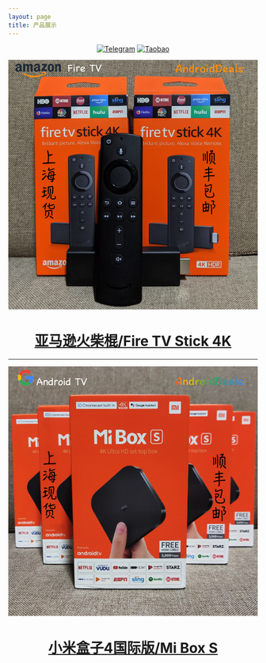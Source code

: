 ```yaml
---
layout: page
title: 产品展示
---
```


<div align="center">
   <a href="https://t.me/joinchat/HAPwwxAESAEfq3HGzYo73A/"><img src="https://img.shields.io/badge/%E6%88%91%E7%9A%84%E7%94%B5%E6%8A%A5%E7%BE%A4-success?logo=telegram" alt="Telegram"></a>
   <a href="https://shop108859308.taobao.com/"><img src="https://img.shields.io/badge/%E6%88%91%E7%9A%84%E6%B7%98%E5%AE%9D%E5%BA%97%E9%93%BA-AndroidDeals-orange" alt="Taobao"></a>
</div>



![](https://raw.githubusercontent.com/AndroidDeals/AndroidDeals.github.io/master/Screenshots/firetv.jpg)
# <center><a href="https://item.taobao.com/item.htm?id=586454403742">亚马逊火柴棍/Fire TV Stick 4K</a></center>

<hr>

![](https://raw.githubusercontent.com/AndroidDeals/AndroidDeals.github.io/master/Screenshots/miboxs.jpg)
# <center><a href="https://item.taobao.com/item.htm?spm=a1z10.1-c.w4004-5759726203.4.62af362fzXlGmR&id=583319630797">小米盒子4国际版/Mi Box S</a></center>


